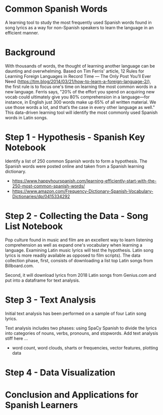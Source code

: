 # Common Spanish Words
A learning tool to study the most frequently used Spanish words found in song lyrics as a way for non-Spanish speakers to learn the language in an efficient manner.

# Background
With thousands of words, the thought of learning another language can be daunting and overwhelming. Based on Tim Ferris' article, 12 Rules for Learning Foreign Languages in Record Time — The Only Post You’ll Ever Need (https://tim.blog/2014/03/21/how-to-learn-a-foreign-language-2/), the first rule is to focus one's time on learning the most common words in a new language. Ferris says, "20% of the effort you spend on acquiring new vocab could ultimately give you 80% comprehension in a language—for instance, in English just 300 words make up 65% of all written material. We use those words a lot, and that’s the case in every other language as well." This data-driven learning tool will identify the most commonly used Spanish words in Latin songs.

# Step 1 - Hypothesis - Spanish Key Notebook
Identify a list of 250 common Spanish words to form a hypothesis. The Spanish words were posted online and taken from a Spanish learning dictionary. 
- https://www.happyhourspanish.com/learning-efficiently-start-with-the-250-most-common-spanish-words/
- https://www.amazon.com/Frequency-Dictionary-Spanish-Vocabulary-Dictionaries/dp/0415334292 

# Step 2 - Collecting the Data - Song List Notebook
Pop culture found in music and film are an excellent way to learn listening comprehension as well as expand one's vocabulary when learning a language. Examining Latin music lyrics will test the hypothesis. Latin song lyrics is more readily available as opposed to film scripts). The data collection phase, first, consists of downloading a list top Latin songs from Billboard.com. 

Second, it will download lyrics from 2018 Latin songs from Genius.com and put into a dataframe for text analysis. 

# Step 3 - Text Analysis
Initial text analysis has been performed on a sample of four Latin song lyrics. 

Text analysis includes two phases: using SpaCy Spanish to divide the lyrics into categories of nouns, verbs, pronouns, and stopwords. 
Add text analysis stiff here ...
- word count, word clouds, sharts or frequencies, vector features, plotting data

# Step 4 - Data Visualization

# Conclusion and Applications for Spanish Learners

